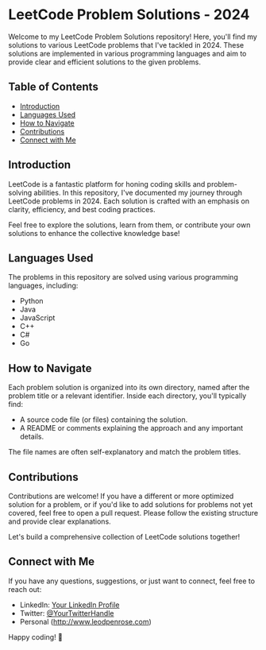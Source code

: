 # LeetCode Problem Solutions - 2024

Welcome to my LeetCode Problem Solutions repository! Here, you'll find my solutions to various LeetCode problems that I've tackled in 2024. These solutions are implemented in various programming languages and aim to provide clear and efficient solutions to the given problems.

## Table of Contents

- [Introduction](#introduction)
- [Languages Used](#languages-used)
- [How to Navigate](#how-to-navigate)
- [Contributions](#contributions)
- [Connect with Me](#connect-with-me)

## Introduction

LeetCode is a fantastic platform for honing coding skills and problem-solving abilities. In this repository, I've documented my journey through LeetCode problems in 2024. Each solution is crafted with an emphasis on clarity, efficiency, and best coding practices.

Feel free to explore the solutions, learn from them, or contribute your own solutions to enhance the collective knowledge base!

## Languages Used

The problems in this repository are solved using various programming languages, including:

- Python
- Java
- JavaScript
- C++
- C#
- Go

## How to Navigate

Each problem solution is organized into its own directory, named after the problem title or a relevant identifier. Inside each directory, you'll typically find:

- A source code file (or files) containing the solution.
- A README or comments explaining the approach and any important details.

The file names are often self-explanatory and match the problem titles.

## Contributions

Contributions are welcome! If you have a different or more optimized solution for a problem, or if you'd like to add solutions for problems not yet covered, feel free to open a pull request. Please follow the existing structure and provide clear explanations.

Let's build a comprehensive collection of LeetCode solutions together!

## Connect with Me

If you have any questions, suggestions, or just want to connect, feel free to reach out:

- LinkedIn: [Your LinkedIn Profile](https://www.linkedin.com/in/leodpenrose/)
- Twitter: [@YourTwitterHandle](https://twitter.com/ldpenrose/)
- Personal (http://www.leodpenrose.com)

Happy coding! 🚀
